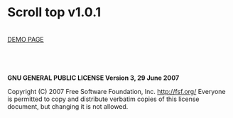# Scroll top v1.0.1

<br />
<a href="https://zsoltkiraly.com/developments/scroll-top/" target="_blank">DEMO PAGE</a>

#
<br />

<b>GNU GENERAL PUBLIC LICENSE Version 3, 29 June 2007</b>

Copyright (C) 2007 Free Software Foundation, Inc. <http://fsf.org/>
Everyone is permitted to copy and distribute verbatim copies of this license document, but changing it is not allowed.
